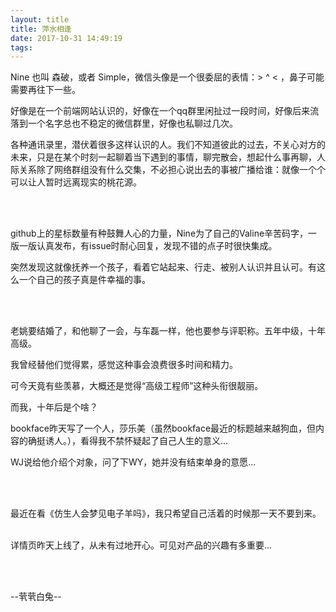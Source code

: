 ```yaml
---
layout: title
title: 萍水相逢
date: 2017-10-31 14:49:19
tags:
---
```


Nine 也叫 森破，或者 Simple，微信头像是一个很委屈的表情：> ^ < ，鼻子可能需要再往下一些。

好像是在一个前端网站认识的，好像在一个qq群里闲扯过一段时间，好像后来流落到一个名字总也不稳定的微信群里，好像也私聊过几次。

各种通讯录里，潜伏着很多这样认识的人。我们不知道彼此的过去，不关心对方的未来，只是在某个时刻一起聊着当下遇到的事情，聊完散会，想起什么事再聊，人际关系除了网络群组没有什么交集，不必担心说出去的事被广播给谁：就像一个个可以让人暂时远离现实的桃花源。

<br /><br />

github上的星标数量有种鼓舞人心的力量，Nine为了自己的Valine辛苦码字，一版一版认真发布，有issue时耐心回复，发现不错的点子时很快集成。

突然发现这就像抚养一个孩子，看着它站起来、行走、被别人认识并且认可。有这么一个自己的孩子真是件幸福的事。

<br /><br />

老姚要结婚了，和他聊了一会，与车磊一样，他也要参与评职称。五年中级，十年高级。

我曾经替他们觉得累，感觉这种事会浪费很多时间和精力。

可今天竟有些羡慕，大概还是觉得“高级工程师”这种头衔很靓丽。

而我，十年后是个啥？

bookface昨天写了一个人，莎乐美（虽然bookface最近的标题越来越狗血，但内容的确挺诱人。），看得我不禁怀疑起了自己人生的意义...

WJ说给他介绍个对象，问了下WY，她并没有结束单身的意愿...

<br /><br />

最近在看《仿生人会梦见电子羊吗》，我只希望自己活着的时候那一天不要到来。
<br /><br />

详情页昨天上线了，从未有过地开心。可见对产品的兴趣有多重要...

<br /><br />

--茕茕白兔--

